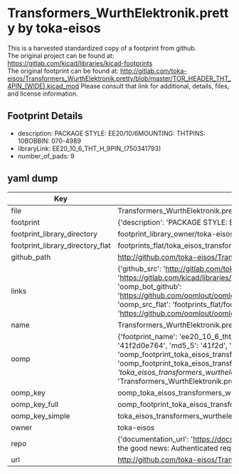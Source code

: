 # Transformers_WurthElektronik.pretty by toka-eisos  
This is a harvested standardized copy of a footprint from github.  
The original project can be found at:  
https://gitlab.com/kicad/libraries/kicad-footprints  
The original footprint can be found at:
http://gitlab.com/toka-eisos/Transformers_WurthElektronik.pretty/blob/master/TOR_HEADER_THT_4PIN_(WIDE).kicad_mod
Please consult that link for additional, details, files, and license information.  
## Footprint Details
* description: PACKAGE STYLE: EE20/10/6MOUNTING: THTPINS: 10BOBBIN: 070-4989  
* libraryLink: EE20_10_6_THT_H_9PIN_(750341793)  
* number_of_pads: 9  
## yaml dump  
| Key | Value |  
| --- | --- |  
| file | Transformers_WurthElektronik.pretty/EE20_10_6_THT_H_9PIN_(750341793).kicad_mod |  
| footprint | {'description': 'PACKAGE STYLE: EE20/10/6MOUNTING: THTPINS: 10BOBBIN: 070-4989', 'libraryLink': 'EE20_10_6_THT_H_9PIN_(750341793)', 'number_of_pads': 9} |  
| footprint_library_directory | footprint_library_owner/toka-eisos_Transformers_WurthElektronik.pretty |  
| footprint_library_directory_flat | footprints_flat/toka_eisos_transformers_wurthelektronik_ee20_10_6_tht_h_9pin_(750341793)/working |  
| github_path | http://github.com/toka-eisos/Transformers_WurthElektronik.pretty/blob/master/EE20_10_6_THT_H_9PIN_(750341793).kicad_mod |  
| links | {'github_src': 'http://gitlab.com/toka-eisos/Transformers_WurthElektronik.pretty/blob/master/TOR_HEADER_THT_4PIN_(WIDE).kicad_mod', 'github_src_repo': 'https://gitlab.com/kicad/libraries/kicad-footprints', 'oomp_bot': 'footprints/toka_eisos_transformers_wurthelektronik_ee20_10_6_tht_h_9pin_(750341793)/working', 'oomp_bot_github': 'https://github.com/oomlout/oomlout_oomp_footprint_bot/tree/main/footprints/toka_eisos_transformers_wurthelektronik_ee20_10_6_tht_h_9pin_(750341793)/working', 'oomp_src_flat': 'footprints_flat/footprints_flat/toka_eisos_transformers_wurthelektronik_ee20_10_6_tht_h_9pin_(750341793)/working', 'oomp_src_flat_github': 'https://github.com/oomlout/oomlout_oomp_footprint_src/tree/main/footprints_flat/toka_eisos_transformers_wurthelektronik_ee20_10_6_tht_h_9pin_(750341793)/working'} |  
| name | Transformers_WurthElektronik.pretty |  
| oomp | {'footprint_name': 'ee20_10_6_tht_h_9pin_(750341793)', 'library_name': 'transformers_wurthelektronik', 'md5': '41f2d0e764d3f7007bcc4dbc61ca9be7', 'md5_10': '41f2d0e764', 'md5_5': '41f2d', 'md5_6': '41f2d0', 'oomp_key': 'oomp_toka_eisos_transformers_wurthelektronik_ee20_10_6_tht_h_9pin_(750341793)', 'oomp_key_extra': 'oomp_footprint_toka_eisos_transformers_wurthelektronik_ee20_10_6_tht_h_9pin_(750341793)', 'oomp_key_full': 'oomp_footprint_toka_eisos_transformers_wurthelektronik_ee20_10_6_tht_h_9pin_(750341793)_41f2d0', 'oomp_key_simple': 'toka_eisos_transformers_wurthelektronik_ee20_10_6_tht_h_9pin_(750341793)', 'original_filename': 'Transformers_WurthElektronik.pretty/EE20_10_6_THT_H_9PIN_(750341793).kicad_mod', 'owner_name': 'toka_eisos'} |  
| oomp_key | oomp_toka_eisos_transformers_wurthelektronik_ee20_10_6_tht_h_9pin_(750341793) |  
| oomp_key_full | oomp_footprint_toka_eisos_transformers_wurthelektronik_ee20_10_6_tht_h_9pin_(750341793) |  
| oomp_key_simple | toka_eisos_transformers_wurthelektronik_ee20_10_6_tht_h_9pin_(750341793) |  
| owner | toka-eisos |  
| repo | {'documentation_url': 'https://docs.github.com/rest/overview/resources-in-the-rest-api#rate-limiting', 'message': "API rate limit exceeded for 84.66.173.59. (But here's the good news: Authenticated requests get a higher rate limit. Check out the documentation for more details.)"} |  
| url | http://github.com/toka-eisos/Transformers_WurthElektronik.pretty |  

